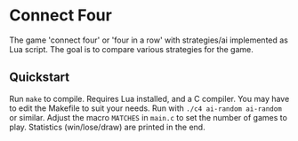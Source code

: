 Connect Four
============

The game 'connect four' or 'four in a row' with strategies/ai implemented as
Lua script.  The goal is to compare various strategies for the game.

## Quickstart
Run `make` to compile.  Requires Lua installed, and a C compiler.  You may
have to edit the Makefile to suit your needs.
Run with `./c4 ai-random ai-random` or similar.  Adjust the macro `MATCHES` in
`main.c` to set the number of games to play.  Statistics (win/lose/draw) are
printed in the end.

